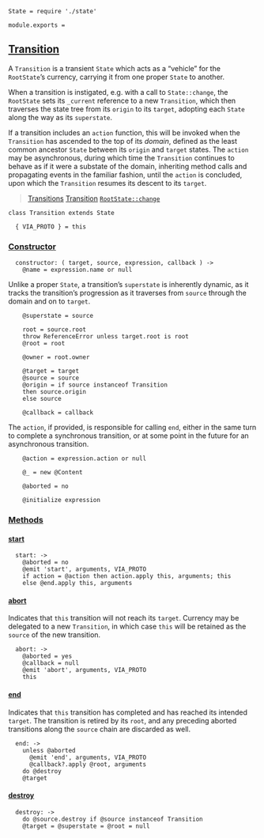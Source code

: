     State = require './state'

    module.exports =



## [Transition](#transition)

A `Transition` is a transient `State` which acts as a “vehicle” for the
`RootState`’s currency, carrying it from one proper `State` to another.

When a transition is instigated, e.g. with a call to `State::change`, the
`RootState` sets its `_current` reference to a new `Transition`, which then
traverses the state tree from its `origin` to its `target`, adopting each
`State` along the way as its `superstate`.

If a transition includes an `action` function, this will be invoked when the
`Transition` has ascended to the top of its *domain*, defined as the least
common ancestor `State` between its `origin` and `target` states. The `action`
may be asynchronous, during which time the `Transition` continues to behave as
if it were a substate of the domain, inheriting method calls and propagating
events in the familiar fashion, until the `action` is concluded, upon which the
`Transition` resumes its descent to its `target`.

> [Transitions](/docs/#concepts--transitions)
> [Transition](/api/#transition)
> [`RootState::change`](/source/root-state.html#root-state--prototype--change)

    class Transition extends State

      { VIA_PROTO } = this


### [Constructor](#transition--constructor)

      constructor: ( target, source, expression, callback ) ->
        @name = expression.name or null

Unlike a proper `State`, a transition’s `superstate` is inherently dynamic, as
it tracks the transition’s progression as it traverses from `source` through
the domain and on to `target`.

        @superstate = source

        root = source.root
        throw ReferenceError unless target.root is root
        @root = root

        @owner = root.owner

        @target = target
        @source = source
        @origin = if source instanceof Transition
        then source.origin
        else source

        @callback = callback

The `action`, if provided, is responsible for calling `end`, either in the same
turn to complete a synchronous transition, or at some point in the future for
an asynchronous transition.

        @action = expression.action or null

        @_ = new @Content

        @aborted = no

        @initialize expression



### [Methods](#transition--methods)


#### [start](#transition--prototype--start)

      start: ->
        @aborted = no
        @emit 'start', arguments, VIA_PROTO
        if action = @action then action.apply this, arguments; this
        else @end.apply this, arguments


#### [abort](#transition--prototype--abort)

Indicates that `this` transition will not reach its `target`. Currency may be
delegated to a new `Transition`, in which case `this` will be retained as the
`source` of the new transition.

      abort: ->
        @aborted = yes
        @callback = null
        @emit 'abort', arguments, VIA_PROTO
        this


#### [end](#transition--prototype--end)

Indicates that `this` transition has completed and has reached its intended
`target`. The transition is retired by its `root`, and any preceding aborted
transitions along the `source` chain are discarded as well.

      end: ->
        unless @aborted
          @emit 'end', arguments, VIA_PROTO
          @callback?.apply @root, arguments
        do @destroy
        @target


#### [destroy](#transition--prototype--destroy)

      destroy: ->
        do @source.destroy if @source instanceof Transition
        @target = @superstate = @root = null
